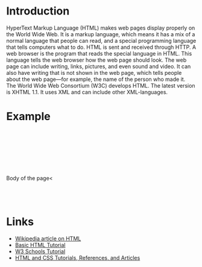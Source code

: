 
# Introduction #

HyperText Markup Language (HTML) makes web pages display properly on the World Wide Web. It is a markup language, which means it has a mix of a normal language that people can read, and a special programming language that tells computers what to do. HTML is sent and received through HTTP.
A web browser is the program that reads the special language in HTML. This language tells the web browser how the web page should look. The web page can include writing, links, pictures, and even sound and video. It can also have writing that is not shown in the web page, which tells people about the web page—for example, the name of the person who made it.
The World Wide Web Consortium (W3C) develops HTML. The latest version is XHTML 1.1. It uses XML and can include other XML-languages.

# Example #

<html><br>
<br>
<head><br>
<title>Title of page</title><br>
</head><br>
<br>
<body><br>
Body of the page<<br>
</body><br>
<br>
</html><br>

# Links #


* [Wikipedia article on HTML](http://en.wikipedia.org/wiki/HTML)
* [Basic HTML Tutorial](http://anonym.to/http://www.pageresource.com/html/index2.htm)
* [W3 Schools Tutorial](http://anonym.to/http://www.w3schools.com/html/DEFAULT.asp)
* [HTML and CSS Tutorials, References, and Articles](http://anonym.to/http://www.htmldog.com/)
